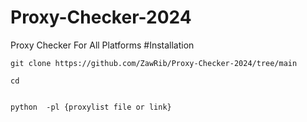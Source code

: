 # Proxy-Checker-2024
Proxy Checker For All Platforms
#Installation

```
git clone https://github.com/ZawRib/Proxy-Checker-2024/tree/main
```
```
cd


python  -pl {proxylist file or link}
```
